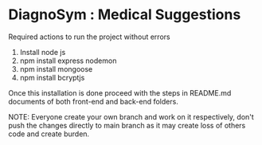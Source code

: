 # DiagnoSym : Medical Suggestions

Required actions to run the project without errors
1. Install node js
2. npm install express nodemon 
3. npm install mongoose
4. npm install bcryptjs

Once this installation is done proceed with the steps in README.md documents of both front-end and back-end folders.

NOTE: Everyone create your own branch and work on it respectively, don't push the changes directly to main branch as it may create loss of others code and create burden. 

